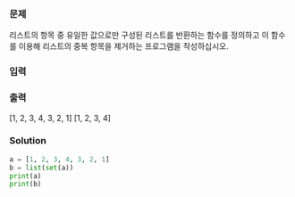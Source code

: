 ### 문제
리스트의 항목 중 유일한 값으로만 구성된 리스트를 반환하는 함수를 정의하고
이 함수를 이용해 리스트의 중복 항목을 제거하는 프로그램을 작성하십시오.

### 입력

### 출력
[1, 2, 3, 4, 3, 2, 1]
[1, 2, 3, 4]

### Solution
```python
a = [1, 2, 3, 4, 3, 2, 1]
b = list(set(a))
print(a)
print(b)
```
